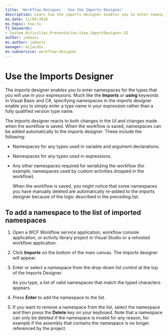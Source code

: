 ```yaml
---
title: 'Workflow Designer - Use the Imports Designer'
description: Learn how the imports designer enables you to enter namespaces for the types that you will use in your expressions.
ms.date: 11/04/2016
ms.topic: how-to
f1_keywords:
- System.Activities.Presentation.View.ImportDesigner.UI
author: jodavis
ms.author: jodavis
manager: mijacobs
ms.subservice: workflow-designer
---
```

# Use the Imports Designer

The imports designer enables you to enter namespaces for the types that you will use in your expressions. Much like the **Imports** or **using** keywords in Visual Basic and C#, specifying namespaces in the imports designer enable you to simply enter a type name in your expression rather than a fully qualified version type name.

The imports designer reacts to both changes in the UI and changes made when the workflow is saved. When the workflow is saved, namespaces can be added automatically to the imports designer. These include the following:

- Namespaces for any types used in variable and argument declarations.

- Namespaces for any types used in expressions.

- Any other namespaces required for serializing the workflow (for example, namespaces used by custom activities dropped in the workflow).

  When the workflow is saved, you might notice that some namespaces you have manually deleted are automatically re-added to the imports designer because of the logic described in the preceding list.

## To add a namespace to the list of imported namespaces

1. Open a WCF Workflow service application, workflow console application, or activity library project in Visual Studio or a rehosted workflow application.

2. Click **Imports** on the bottom of the main canvas. The Imports designer will appear.

3. Enter or select a namespace from the drop-down list control at the top of the Imports Designer.

     As you type, a list of valid namespaces that match the typed characters appears.

4. Press **Enter** to add the namespace to the list.

5. If you want to remove a namespace from the list, select the namespace and then press the **Delete** key on your keyboard. Note that a namespace can only be deleted if the namespace is invalid for any reason, for example if the assembly that contains the namespace is no longer referenced by the project.
